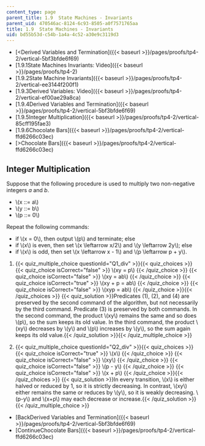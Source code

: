 ```yaml
---
content_type: page
parent_title: 1.9  State Machines - Invariants
parent_uid: 470546ac-8124-6c93-8505-a0f7571765aa
title: 1.9  State Machines - Invariants
uid: bd55b53d-c54b-1a4a-4c52-a30e9c3119d3
---
```


*   [<Derived Variables and Termination]({{< baseurl >}}/pages/proofs/tp4-2/vertical-5bf3bfde6f69)
*   [1.9.1State Machines Invariants: Video]({{< baseurl >}}/pages/proofs/tp4-2)
*   [1.9.2State Machine Invariants]({{< baseurl >}}/pages/proofs/tp4-2/vertical-ee3144f200f1)
*   [1.9.3Derived Variables: Video]({{< baseurl >}}/pages/proofs/tp4-2/vertical-ef00ae29a8ca)
*   [1.9.4Derived Variables and Termination]({{< baseurl >}}/pages/proofs/tp4-2/vertical-5bf3bfde6f69)
*   [1.9.5Integer Multiplication]({{< baseurl >}}/pages/proofs/tp4-2/vertical-85cff195fae3)
*   [1.9.6Chocolate Bars]({{< baseurl >}}/pages/proofs/tp4-2/vertical-ffd6266c03ec)
*   [\>Chocolate Bars]({{< baseurl >}}/pages/proofs/tp4-2/vertical-ffd6266c03ec)

Integer Multiplication
----------------------

  

Suppose that the following procedure is used to multiply two non-negative integers _a_ and _b_.

*   \\(x ::= a\\)
*   \\(y ::= b\\)
*   \\(p ::= 0\\)

Repeat the following commands:

*   if \\(x = 0\\), then output \\(p\\) and terminate; else
*   if \\(x\\) is even, then set \\(x \\leftarrow x/2\\) and \\(y \\leftarrow 2y\\); else
*   if \\(x\\) is odd, then set \\(x \\leftarrow x - 1\\) and \\(p \\leftarrow p + y\\).

  

1.  {{< quiz_multiple_choice questionId="Q1_div" >}}{{< quiz_choices >}}{{< quiz_choice isCorrect="false" >}}&nbsp;\\(xy = p\\)&nbsp;{{< /quiz_choice >}}
    {{< quiz_choice isCorrect="false" >}}&nbsp;\\(xy = ab\\)&nbsp;{{< /quiz_choice >}}
    {{< quiz_choice isCorrect="true" >}}&nbsp;\\(xy + p = ab\\)&nbsp;{{< /quiz_choice >}}
    {{< quiz_choice isCorrect="false" >}}&nbsp;\\(xyp = ab\\)&nbsp;{{< /quiz_choice >}}{{< /quiz_choices >}}
    {{< quiz_solution >}}Predicates (1), (2), and (4) are preserved by the second command of the algorithm, but not necessarily by the third command. Predicate (3) is preserved by both commands. In the second command, the product \\(xy\\) remains the same and so does \\(p\\), so the sum keeps its old value. In the third command, the product \\(xy\\) decreases by \\(y\\) and \\(p\\) increases by \\(y\\), so the sum again keeps its old value.{{< /quiz_solution >}}{{< /quiz_multiple_choice >}}
  
3.  {{< quiz_multiple_choice questionId="Q2_div" >}}{{< quiz_choices >}}{{< quiz_choice isCorrect="true" >}}&nbsp;\\(x\\)&nbsp;{{< /quiz_choice >}}
    {{< quiz_choice isCorrect="false" >}}&nbsp;\\(xy\\)&nbsp;{{< /quiz_choice >}}
    {{< quiz_choice isCorrect="false" >}}&nbsp;\\(p - y\\)&nbsp;{{< /quiz_choice >}}
    {{< quiz_choice isCorrect="false" >}}&nbsp;\\(x + p\\)&nbsp;{{< /quiz_choice >}}{{< /quiz_choices >}}
    {{< quiz_solution >}}In every transition, \\(x\\) is either halved or reduced by 1, so it is strictly decreasing. In contrast, \\(xy\\) either remains the same or reduces by \\(y\\), so it is weakly decreasing. \\(p-y\\) and \\(x+p\\) may each decrease or increase.{{< /quiz_solution >}}{{< /quiz_multiple_choice >}}

*   [BackDerived Variables and Termination]({{< baseurl >}}/pages/proofs/tp4-2/vertical-5bf3bfde6f69)
*   [ContinueChocolate Bars]({{< baseurl >}}/pages/proofs/tp4-2/vertical-ffd6266c03ec)